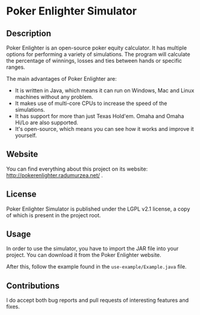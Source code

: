 Poker Enlighter Simulator
======

Description
-----------------

Poker Enlighter is an open-source poker equity calculator. It has multiple options for performing a variety of simulations. The program will calculate the percentage of winnings, losses and ties between hands or specific ranges.

The main advantages of Poker Enlighter are:
- It is written in Java, which means it can run on Windows, Mac and Linux machines without any problem.
- It makes use of multi-core CPUs to increase the speed of the simulations.
- It has support for more than just Texas Hold'em. Omaha and Omaha Hi/Lo are also supported.
- It's open-source, which means you can see how it works and improve it yourself.

Website
-----------------

You can find everything about this project on its website: http://pokerenlighter.radumurzea.net/ .

License
-----------------

Poker Enlighter Simulator is published under the LGPL v2.1 license, a copy of which is present in the project root.

Usage
-----------------

In order to use the simulator, you have to import the JAR file into your project. You can download it from the Poker Enlighter website.

After this, follow the example found in the `use-example/Example.java` file.

Contributions
-----------------

I do accept both bug reports and pull requests of interesting features and fixes.
